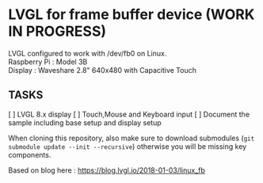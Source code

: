# LVGL for frame buffer device (WORK IN PROGRESS)

LVGL configured to work with /dev/fb0 on Linux.   
Raspberry Pi : Model 3B  
Display : Waveshare 2.8" 640x480 with Capacitive Touch

## TASKS
[ ] LVGL 8.x display
[ ] Touch,Mouse and Keyboard input
[ ] Document the sample including base setup and display setup

When cloning this repository, also make sure to download submodules (`git submodule update --init --recursive`) otherwise you will be missing key components.

Based on blog here :
https://blog.lvgl.io/2018-01-03/linux_fb
